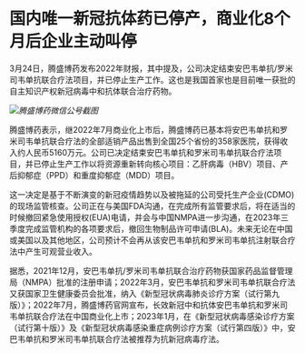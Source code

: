 # 国内唯一新冠抗体药已停产，商业化8个月后企业主动叫停

3月24日，腾盛博药发布2022年财报，其中提及，公司决定结束安巴韦单抗/罗米司韦单抗联合疗法项目，并已停止生产工作。这也是我国首家也是目前唯一获批的自主知识产权新冠病毒中和抗体联合治疗药物。

![](https://inews.gtimg.com/news_bt/OI5dYUO-9BGrBFnps5Z2OVMBlvonnj7CMmmeeo7q4DaP8AA/1000)_腾盛博药微信公号截图_

腾盛博药表示，继2022年7月商业化上市后，腾盛博药已基本将安巴韦单抗和罗米司韦单抗联合疗法的全部适销产品出售到全国25个省份的358家医院，获得收入约人民币5160万元。公司已决定结束安巴韦单抗和罗米司韦单抗联合疗法项目，并已停止生产工作以将资源重新转向核心项目：乙肝病毒（HBV）项目、产后抑郁症（PPD）和重度抑郁症（MDD）项目。

这一决定是基于不断演变的新冠疫情趋势以及被拖延的公司受托生产企业(CDMO)的现场监管核查。公司正在与美国FDA沟通，在完成所有监管要求后，将在适当的时候撤回紧急使用授权(EUA)电请，并会与中国NMPA进一步沟通，在2023年三季度完成监管机构的各项要求后，撤回生物制品许可申请(BLA)。未来无论在中国或美国以及其他地区，公司预计不会再从该安巴韦单抗和罗米司韦单抗注射联合疗法中产生可观营业收入。

据悉，2021年12月，安巴韦单抗/罗米司韦单抗联合治疗药物获国家药品监督管理局（NMPA）批准的注册申请；2022年3月，安巴韦单抗和罗米司韦单抗联合疗法又获国家卫生健康委员会批准，纳入《新型冠状病毒肺炎诊疗方案（试行第九版）》；2022年7月，腾盛博药官网宣布，长效新冠中和抗体安巴韦单抗和罗米司韦单抗联合疗法在中国商业化上市；2023年1月，在《新型冠状病毒感染诊疗方案（试行第十版）》及《新型冠状病毒感染重症病例诊疗方案（试行第四版）》中，安巴韦单抗和罗米司韦单抗联合疗法被推荐为抗新冠病毒疗法。

